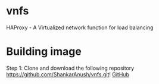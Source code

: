 # vnfs
HAProxy - A Virtualized network function for load balancing
# Building image
Step 1: Clone and download the following repository
https://github.com/ShankarAnush/vnfs.git!
[GitHub](http://github.com)
